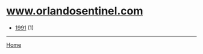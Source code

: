# www.orlandosentinel.com

  * [1991](./www-orlandosentinel-com-1991.md) (1)

----

[Home](../index.md)
